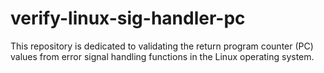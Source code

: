 # verify-linux-sig-handler-pc
This repository is dedicated to validating the return program counter (PC) values from error signal handling functions in the Linux operating system.
